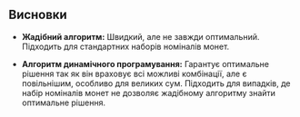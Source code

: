 ## Висновки

- **Жадібний алгоритм:** Швидкий, але не завжди оптимальний. Підходить для стандартних наборів номіналів монет.

- **Алгоритм динамічного програмування:** Гарантує оптимальне рішення так як він враховує всі можливі комбінації, але є повільнішим, особливо для великих сум. Підходить для випадків, де набір номіналів монет не дозволяє жадібному алгоритму знайти оптимальне рішення.
